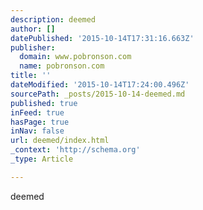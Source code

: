 ```yaml
---
description: deemed
author: []
datePublished: '2015-10-14T17:31:16.663Z'
publisher:
  domain: www.pobronson.com
  name: pobronson.com
title: ''
dateModified: '2015-10-14T17:24:00.496Z'
sourcePath: _posts/2015-10-14-deemed.md
published: true
inFeed: true
hasPage: true
inNav: false
url: deemed/index.html
_context: 'http://schema.org'
_type: Article

---
```

deemed